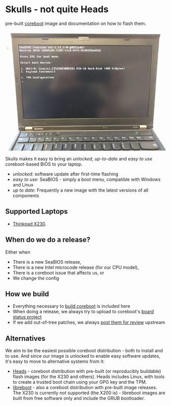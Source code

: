 # Skulls - not quite Heads
pre-built [coreboot](https://www.coreboot.org/) image and documentation on
how to flash them.

![seabios_bootmenu](x230/front.jpg)

Skulls makes it easy to bring an _unlocked_, _up-to-date_ and _easy to use_
coreboot-based BIOS to your laptop.

* _unlocked_: software update after first-time flashing
* _easy to use_: SeaBIOS - simply a boot menu, compatible with Windows and Linux
* _up to date_: Frequently a new image with the latest versions of all components

## Supported Laptops

* [Thinkpad X230](x230/README.md).

## When do we do a release?
Either when
* There is a new SeaBIOS release,
* There is a new Intel microcode release (for our CPU model),
* There is a coreboot issue that affects us, or
* We change the config

## How we build
* Everything necessary to [build coreboot](https://www.coreboot.org/Build_HOWTO) is included here
* When doing a release, we always try to upload to coreboot's [board status project](https://www.coreboot.org/Supported_Motherboards)
* If we add out-of-tree patches, we always [post them for review](http://review.coreboot.org/) upstream

## Alternatives
We aim to be the easiest possible coreboot distribution - both
to install and to use. And since our image is unlocked to enable easy
software updates, it's easy to move to alternative systems from it:

* [Heads](https://github.com/osresearch/heads/releases) - coreboot distribution
with pre-built (or reproducibly buildable) flash images (for the X230 and others). Heads
includes Linux, with tools to create a trusted boot chain using your GPG key
and the TPM.
* [libreboot](https://libreboot.org/) - also a coreboot distribution with pre-built
image releases. The X230 is currently not supported (the X200 is) - libreboot
images are built from free software only and include the GRUB bootloader.
